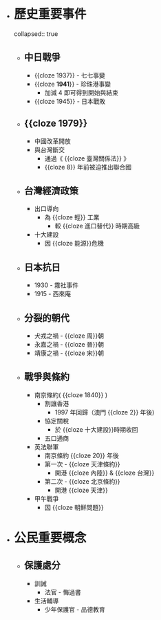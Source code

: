 - # 歷史重要事件
  collapsed:: true
	- ## 中日戰爭
		- {{cloze 1937}} - 七七事變
		- {{cloze **1941**}} - 珍珠港事變
			- 加減 4 即可得到開始與結束
		- {{cloze 1945}} - 日本戰敗
	- ## {{cloze 1979}}
		- 中國改革開放
		- 與台灣斷交
			- 通過《 {{cloze 臺灣關係法}} 》
			- {{cloze 8}} 年前被迫推出聯合國
	- ## 台灣經濟政策
		- 出口導向
			- 為 {{cloze 輕}} 工業
				- 較 {{cloze 進口替代}} 時期高級
		- 十大建設
			- 因 {{cloze 能源}}危機
	- ## 日本抗日
		- 1930 - 霧社事件
		- 1915 - 西來庵
	- ## 分裂的朝代
		- 犬戎之禍 - {{cloze 周}}朝
		- 永嘉之禍 - {{cloze 晉}}朝
		- 靖康之禍 - {{cloze 宋}}朝
	- ## 戰爭與條約
		- 南京條約( {{cloze 1840}} )
			- 割讓香港
				- 1997 年回歸（澳門 {{cloze 2}} 年後)
			- 協定關稅
				- 於 {{cloze 十大建設}}時期收回
			- 五口通商
		- 英法聯軍
			- 南京條約 {{cloze 20}} 年後
			- 第一次 - {{cloze 天津條約}}
				- 開港 {{cloze 內陸}} & {{cloze 台灣}}
			- 第二次 - {{cloze 北京條約}}
				- 開港 {{cloze 天津}}
		- 甲午戰爭
			- 因 {{cloze 朝鮮問題}}
- # 公民重要概念
	- ## 保護處分
		- 訓誡
			- 法官 - 悔過書
		- 生活輔導
			- 少年保護官 - 品德教育